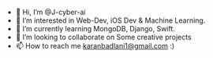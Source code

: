 - 👋 Hi, I’m @J-cyber-ai
- 👀 I’m interested in Web-Dev, iOS Dev & Machine Learning. 
- 🌱 I’m currently learning MongoDB, Django, Swift.
- 💞️ I’m looking to collaborate on Some creative projects
- 📫 How to reach me karanbadlani1@gmail.com :)

<!---
J-cyber-ai/J-cyber-ai is a ✨ special ✨ repository because its `README.md` (this file) appears on your GitHub profile.
You can click the Preview link to take a look at your changes.
--->
